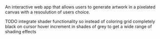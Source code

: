An interactive web app that allows users to generate artwork in a pixelated canvas with a resoulution of users choice.

TODO integrate shader functionality so instead of coloring grid completely black on cursor hover increment in shades of grey to get a wide range of shading effects
